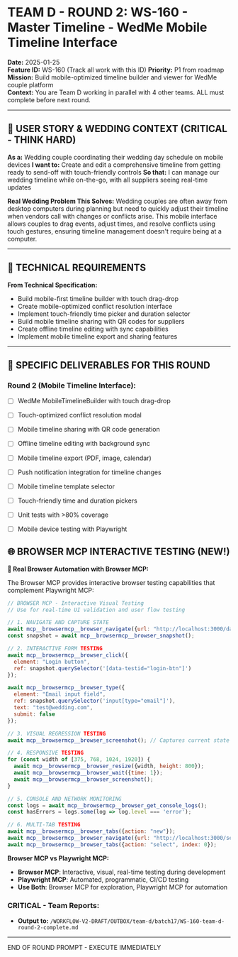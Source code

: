 # TEAM D - ROUND 2: WS-160 - Master Timeline - WedMe Mobile Timeline Interface

**Date:** 2025-01-25  
**Feature ID:** WS-160 (Track all work with this ID)
**Priority:** P1 from roadmap  
**Mission:** Build mobile-optimized timeline builder and viewer for WedMe couple platform  
**Context:** You are Team D working in parallel with 4 other teams. ALL must complete before next round.

---

## 🎯 USER STORY & WEDDING CONTEXT (CRITICAL - THINK HARD)

**As a:** Wedding couple coordinating their wedding day schedule on mobile devices
**I want to:** Create and edit a comprehensive timeline from getting ready to send-off with touch-friendly controls
**So that:** I can manage our wedding timeline while on-the-go, with all suppliers seeing real-time updates

**Real Wedding Problem This Solves:**
Wedding couples are often away from desktop computers during planning but need to quickly adjust their timeline when vendors call with changes or conflicts arise. This mobile interface allows couples to drag events, adjust times, and resolve conflicts using touch gestures, ensuring timeline management doesn't require being at a computer.

---

## 🎯 TECHNICAL REQUIREMENTS

**From Technical Specification:**
- Build mobile-first timeline builder with touch drag-drop
- Create mobile-optimized conflict resolution interface
- Implement touch-friendly time picker and duration selector
- Build mobile timeline sharing with QR codes for suppliers
- Create offline timeline editing with sync capabilities
- Implement mobile timeline export and sharing features

---

## 🎯 SPECIFIC DELIVERABLES FOR THIS ROUND

### Round 2 (Mobile Timeline Interface):
- [ ] WedMe MobileTimelineBuilder with touch drag-drop
- [ ] Touch-optimized conflict resolution modal
- [ ] Mobile timeline sharing with QR code generation
- [ ] Offline timeline editing with background sync
- [ ] Mobile timeline export (PDF, image, calendar)
- [ ] Push notification integration for timeline changes
- [ ] Mobile timeline template selector
- [ ] Touch-friendly time and duration pickers
- [ ] Unit tests with >80% coverage
- [ ] Mobile device testing with Playwright



## 🌐 BROWSER MCP INTERACTIVE TESTING (NEW!)

**🚀 Real Browser Automation with Browser MCP:**

The Browser MCP provides interactive browser testing capabilities that complement Playwright MCP:

```javascript
// BROWSER MCP - Interactive Visual Testing
// Use for real-time UI validation and user flow testing

// 1. NAVIGATE AND CAPTURE STATE
await mcp__browsermcp__browser_navigate({url: "http://localhost:3000/dashboard"});
const snapshot = await mcp__browsermcp__browser_snapshot();

// 2. INTERACTIVE FORM TESTING
await mcp__browsermcp__browser_click({
  element: "Login button",
  ref: snapshot.querySelector('[data-testid="login-btn"]')
});

await mcp__browsermcp__browser_type({
  element: "Email input field", 
  ref: snapshot.querySelector('input[type="email"]'),
  text: "test@wedding.com",
  submit: false
});

// 3. VISUAL REGRESSION TESTING
await mcp__browsermcp__browser_screenshot(); // Captures current state

// 4. RESPONSIVE TESTING
for (const width of [375, 768, 1024, 1920]) {
  await mcp__browsermcp__browser_resize({width, height: 800});
  await mcp__browsermcp__browser_wait({time: 1});
  await mcp__browsermcp__browser_screenshot();
}

// 5. CONSOLE AND NETWORK MONITORING
const logs = await mcp__browsermcp__browser_get_console_logs();
const hasErrors = logs.some(log => log.level === 'error');

// 6. MULTI-TAB TESTING
await mcp__browsermcp__browser_tabs({action: "new"});
await mcp__browsermcp__browser_navigate({url: "http://localhost:3000/settings"});
await mcp__browsermcp__browser_tabs({action: "select", index: 0});
```

**Browser MCP vs Playwright MCP:**
- **Browser MCP**: Interactive, visual, real-time testing during development
- **Playwright MCP**: Automated, programmatic, CI/CD testing
- **Use Both**: Browser MCP for exploration, Playwright MCP for automation

### CRITICAL - Team Reports:
- **Output to:** `/WORKFLOW-V2-DRAFT/OUTBOX/team-d/batch17/WS-160-team-d-round-2-complete.md`

---

END OF ROUND PROMPT - EXECUTE IMMEDIATELY